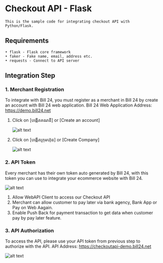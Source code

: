 # Checkout API - Flask
	This is the sample code for integrating checkout API with Python/Flask.
## Requirements
	• flask - Flask core framework
	• faker - Fake name, email, address etc.
	• requests - Connect to API server
## Integration Step
### 1. Merchant Registration
To integrate with Bill 24, you must register as a merchant in Bill 24 by create an account with Bill 24 web application.
Bill 24 Web Application Address: https://demo.bill24.net
1. Click on [បង្កើតគណនី] or [Create an account]
 
 
 	![alt text](https://s3-ap-southeast-1.amazonaws.com/b24.web-user/screens/Sign_up_01.jpg)
							
2. Click on [បង្កើតក្រុមហ៊ុន] or [Create Company]
	
	
	![alt text](https://s3-ap-southeast-1.amazonaws.com/b24.web-user/screens/Create+Company.jpg)
							
### 2. API Token
Every merchant has their own token auto generated by Bill 24, with this token you can use to integrate your ecommerce website with Bill 24.
	
	
   ![alt text](https://s3-ap-southeast-1.amazonaws.com/b24.web-user/screens/api_token.jpg)
						
1. Allow WebAPI Client to access our Checkout API
2. Merchant can allow customer to pay later via bank agency, Bank App or Pay on Web Aagain.
3. Enable Push Back for payment transaction to get data when customer pay by pay later feature.

### 3. API Authorization
To access the API, please use your API token from previous step to authorize with the API.
API Address: https://checkoutapi-demo.bill24.net


   ![alt text](https://s3-ap-southeast-1.amazonaws.com/b24.web-user/screens/api_authorization.jpg)
